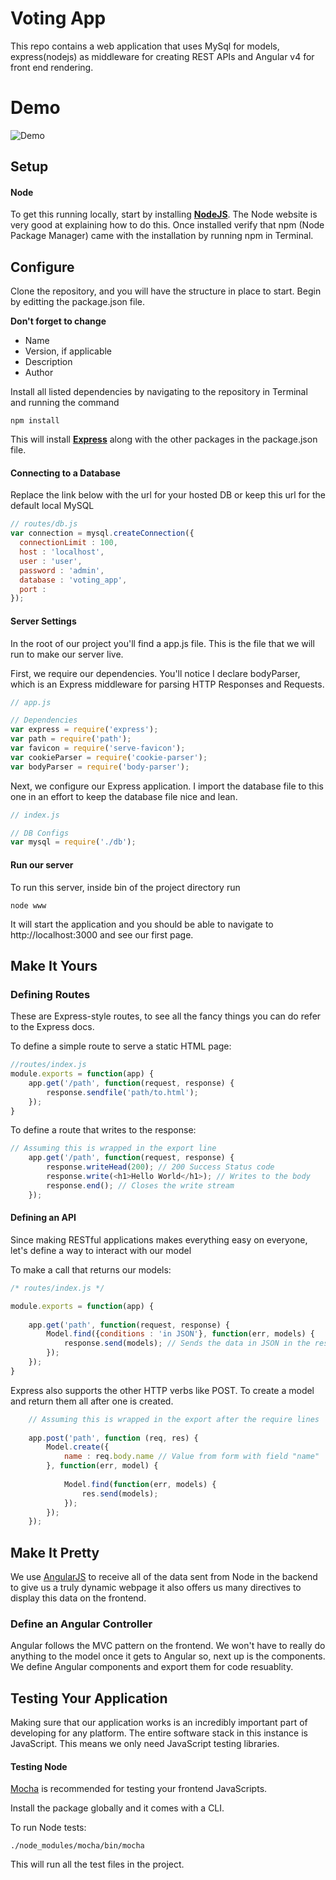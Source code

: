 # Voting App
This repo contains a web application that uses MySql for models, express(nodejs) as middleware for creating REST APIs and Angular v4 for front end rendering.

# Demo

![Demo](https://s11.postimg.org/9nzhcl5b7/voting_app_demo.gif)

## Setup

#### Node
To get this running locally, start by installing [**NodeJS**](http://nodejs.org/download/). The Node website is very good at explaining how to do this. Once installed verify that npm (Node Package Manager) came with the installation by running npm in Terminal.

## Configure
Clone the repository, and you will have the structure in place to start. Begin by editting the package.json file.

**Don't forget to change**
* Name
* Version, if applicable
* Description
* Author

Install all listed dependencies by navigating to the repository in Terminal and running the command 

```npm install``` 

This will install [**Express**](http://expressjs.com/4x/api.html) along with the other packages in the package.json file. 


<Enter>
<Enter>
<Enter>

#### Connecting to a Database
Replace the link below with the url for your hosted DB or keep this url for the default local MySQL
```javascript
// routes/db.js
var connection = mysql.createConnection({
  connectionLimit : 100,
  host : 'localhost',
  user : 'user',
  password : 'admin',
  database : 'voting_app',
  port : 
});
```

#### Server Settings
In the root of our project you'll find a app.js file. This is the file that we will run to make our server live.

First, we require our dependencies. You'll notice I declare bodyParser, which is an Express middleware for parsing HTTP Responses and Requests.

```javascript
// app.js

// Dependencies
var express = require('express');
var path = require('path');
var favicon = require('serve-favicon');
var cookieParser = require('cookie-parser');
var bodyParser = require('body-parser');
```

Next, we configure our Express application. I import the database file to this one in an effort to keep the database file nice and lean.
```javascript
// index.js

// DB Configs
var mysql = require('./db');

```

#### Run our server
To run this server, inside bin  of the project directory run 

```node www```

It will start the application and you should be able to navigate to http://localhost:3000 and see our first page.

## Make It Yours
### Defining Routes
These are Express-style routes, to see all the fancy things you can do refer to the Express docs.

To define a simple route to serve a static HTML page:
```javascript
//routes/index.js
module.exports = function(app) {
    app.get('/path', function(request, response) {
        response.sendfile('path/to.html');
    });
}
```

To define a route that writes to the response:
```javascript
// Assuming this is wrapped in the export line
    app.get('/path', function(request, response) {
        response.writeHead(200); // 200 Success Status code
        response.write(<h1>Hello World</h1>); // Writes to the body
        response.end(); // Closes the write stream
    });
```

#### Defining an API
Since making RESTful applications makes everything easy on everyone, let's define a way to interact with our model

To make a call that returns our models:
```javascript
/* routes/index.js */

module.exports = function(app) {
       
    app.get('path', function(request, response) {
        Model.find({conditions : 'in JSON'}, function(err, models) {
            response.send(models); // Sends the data in JSON in the response
        });
    });
}
```

Express also supports the other HTTP verbs like POST. 
To create a model and return them all after one is created.
```javascript
    // Assuming this is wrapped in the export after the require lines
    
	app.post('path', function (req, res) {
		Model.create({
			name : req.body.name // Value from form with field "name"
		}, function(err, model) {
			
			Model.find(function(err, models) {
				res.send(models);
			});
		});
	});
```


## Make It Pretty
We use [AngularJS](https://angularjs.org/) to receive all of the data sent from Node in the backend to give us a truly dynamic webpage it also offers us many directives to display this data on the frontend. 

### Define an Angular Controller
Angular follows the MVC pattern on the frontend. We won't have to really do anything to the model once it gets to Angular so, next up is the components. We define Angular components and export them for code resuablity. 


## Testing Your Application
Making sure that our application works is an incredibly important part of developing for any platform. The entire software stack in this instance is JavaScript. This means we only need JavaScript testing libraries. 


#### Testing Node
[Mocha](http://mochajs.org//) is recommended for testing your frontend JavaScripts.

Install the package globally and it comes with a CLI. 

To run Node tests:

```./node_modules/mocha/bin/mocha ```

This will run all the test files in the project.


